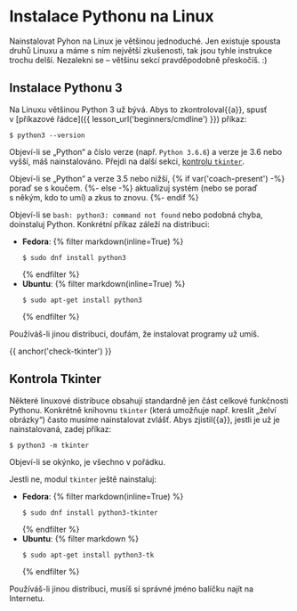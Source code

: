 # Instalace Pythonu na Linux

Nainstalovat Pyhon na Linux je většinou jednoduché.
Jen existuje spousta druhů Linuxu a máme s ním největší zkušenosti,
tak jsou tyhle instrukce trochu delší.
Nezalekni se – většinu sekcí pravděpodobně přeskočíš. :)

## Instalace Pythonu 3

Na Linuxu většinou Python 3 už bývá. Abys to zkontroloval{{a}}, spusť
v [příkazové řádce]({{ lesson_url('beginners/cmdline') }}) příkaz:

```console
$ python3 --version
```

Objeví-li se „Python“ a číslo verze (např. `Python 3.6.6`)
a verze je 3.6 nebo vyšší, máš nainstalováno.
Přejdi na další sekci, [kontrolu `tkinter`](#check-tkinter).

Objeví-li se „Python“ a verze 3.5 nebo nižší,
{% if var('coach-present') -%}
poraď se s koučem.
{%- else -%}
aktualizuj systém (nebo se poraď s někým, kdo to umí) a zkus to znovu.
{%- endif %}

Objeví-li se `bash: python3: command not found` nebo podobná chyba,
doinstaluj Python.
Konkrétní příkaz záleží na distribuci:

* **Fedora**:
  {% filter markdown(inline=True) %}
  ```console
  $ sudo dnf install python3
  ```
  {% endfilter %}
* **Ubuntu**:
  {% filter markdown(inline=True) %}
  ```console
  $ sudo apt-get install python3
  ```
  {% endfilter %}

Používáš-li jinou distribuci, doufám, že instalovat programy už umíš.


{{ anchor('check-tkinter') }}
## Kontrola Tkinter

Některé linuxové distribuce obsahují standardně jen část celkové funkčnosti
Pythonu.
Konkrétně knihovnu `tkinter` (která umožňuje např. kreslit „želví obrázky“)
často musíme nainstalovat zvlášť.
Abys zjistil{{a}}, jestli je už je nainstalovaná, zadej příkaz:

```console
$ python3 -m tkinter
```

Objeví-li se okýnko, je všechno v pořádku.

Jestli ne, modul `tkinter` ještě nainstaluj:

* **Fedora**:
  {% filter markdown(inline=True) %}
  ```console
  $ sudo dnf install python3-tkinter
  ```
  {% endfilter %}
* **Ubuntu**:
  {% filter markdown %}
  ```console
  $ sudo apt-get install python3-tk
  ```
  {% endfilter %}

Používáš-li jinou distribuci, musíš si správné jméno balíčku najít na Internetu.